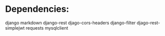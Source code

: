 # Dependencies:

django
markdown
django-rest
djago-cors-headers
django-filter
djago-rest-simplejwt
requests
mysqlclient